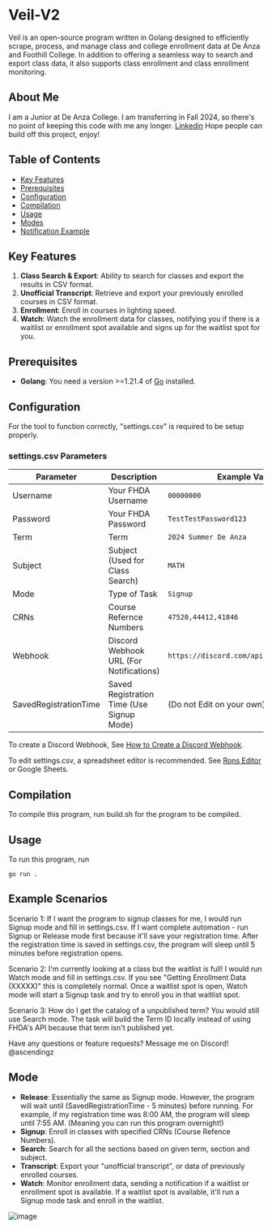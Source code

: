 # Veil-V2

Veil is an open-source program written in Golang designed to efficiently scrape, process, and manage class and college enrollment data at De Anza and Foothill College. In addition to offering a seamless way to search and export class data, it also supports class enrollment and class enrollment monitoring.

## About Me

I am a Junior at De Anza College. I am transferring in Fall 2024, so there's no point of keeping this code with me any longer.
[Linkedin](https://www.linkedin.com/in/andrew-duong-3a9931259/)
Hope people can build off this project, enjoy!

## Table of Contents

- [Key Features](#key-features)
- [Prerequisites](#prerequisites)
- [Configuration](#configuration)
- [Compilation](#compilation)
- [Usage](#usage)
- [Modes](#modes)
- [Notification Example](#notification-example)


## Key Features

1. **Class Search & Export**: Ability to search for classes and export the results in CSV format.
2. **Unofficial Transcript**: Retrieve and export your previously enrolled courses in CSV format.
3. **Enrollment**: Enroll in courses in lighting speed.
4. **Watch**: Watch the enrollment data for classes, notifying you if there is a waitlist or enrollment spot available and signs up for the waitlist spot for you.

## Prerequisites

- **Golang**: You need a version >=1.21.4 of [Go](https://go.dev/doc/install) installed.

## Configuration

For the tool to function correctly, "settings.csv" is required to be setup properly.

### settings.csv Parameters

| Parameter            | Description                                         | Example Values                               |
|----------------------|-----------------------------------------------------|----------------------------------------------|
| Username             | Your FHDA Username                                  | `00000000`                                   |
| Password             | Your FHDA Password                                  | `TestTestPassword123`                        |
| Term                 | Term                                                | `2024 Summer De Anza`                        |
| Subject              | Subject (Used for Class Search)                     | `MATH`                                       |
| Mode                 | Type of Task                                        | `Signup`                                     |
| CRNs                 | Course Refernce Numbers                             | `47520,44412,41846`                          |
| Webhook              | Discord Webhook URL (For Notifications)             | `https://discord.com/api/webhooks/[gone] `   |
| SavedRegistrationTime | Saved Registration Time (Use Signup Mode)          | (Do not Edit on your own)                    |

To create a Discord Webhook, See [How to Create a Discord Webhook](https://hookdeck.com/webhooks/platforms/how-to-get-started-with-discord-webhooks).

To edit settings.csv, a spreadsheet editor is recommended. See [Rons Editor](https://www.ronsplace.ca/products/ronseditor) or Google Sheets.

## Compilation

To compile this program, run build.sh for the program to be compiled.

## Usage

To run this program, run
```
go run .
```

## Example Scenarios

Scenario 1: 
If I want the program to signup classes for me, I would run Signup mode and fill in settings.csv. If I want complete automation - 
run Signup or Release mode first because it'll save your registration time. After the registration time is saved in settings.csv, the program will sleep until 5 minutes before registration opens.

Scenario 2:
I'm currently looking at a class but the waitlist is full! I would run Watch mode and fill in settings.csv. If you see "Getting Enrollment Data (XXXXX)" this is completely normal. Once a waitlist spot is open, Watch mode will start a
Signup task and try to enroll you in that waitlist spot.

Scenario 3:
How do I get the catalog of a unpublished term? You would still use Search mode. The task will build the Term ID locally instead of using FHDA's API because that term isn't published yet.

Have any questions or feature requests? Message me on Discord! @ascendingz

## Mode

- **Release**: Essentially the same as Signup mode. However, the program will wait until (SavedRegistrationTime - 5 minutes) before running. For example, if my registration time was 8:00 AM, the program will sleep until 7:55 AM. (Meaning you can run this program overnight!)
- **Signup**: Enroll in classes with specified CRNs (Course Refence Numbers).
- **Search**: Search for all the sections based on given term, section and subject.
- **Transcript**: Export your "unofficial transcript", or data of previously enrolled courses.
- **Watch**: Monitor enrollment data, sending a notification if a waitlist or enrollment spot is available. If a waitlist spot is available, it'll run a Signup mode task and enroll in the waitlist.

![image](https://github.com/aandrewduong/veil-v2/assets/135930507/e6e862df-2fde-4015-9095-d9e4818047f3)

